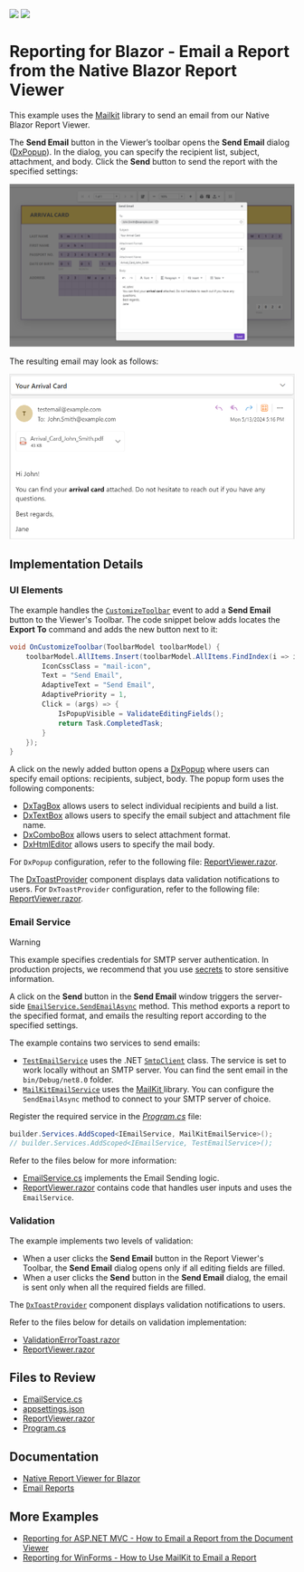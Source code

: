<!-- default badges list -->
[![](https://img.shields.io/badge/Open_in_DevExpress_Support_Center-FF7200?style=flat-square&logo=DevExpress&logoColor=white)](https://supportcenter.devexpress.com/ticket/details/T1232536)
[![](https://img.shields.io/badge/📖_How_to_use_DevExpress_Examples-e9f6fc?style=flat-square)](https://docs.devexpress.com/GeneralInformation/403183)
<!-- default badges end -->
# Reporting for Blazor - Email a Report from the Native Blazor Report Viewer

This example uses the [Mailkit](https://mimekit.net/docs/html/Introduction.htm) library to send an email from our Native Blazor Report Viewer.

The **Send Email** button in the Viewer’s toolbar opens the **Send Email** dialog ([DxPopup](https://docs.devexpress.com/Blazor/DevExpress.Blazor.DxPopup)). In the dialog,  you can specify the recipient list, subject, attachment, and body. Click the **Send** button to send the report with the specified settings:

![Report Viewer - Send Email Window](images/send-email-window.png)

The resulting email may look as follows:

![Report Viewer - Sent Email Example](images/sent-email-example.png)

## Implementation Details

### UI Elements

The example handles the [`CustomizeToolbar`](https://docs.devexpress.com/XtraReports/DevExpress.Blazor.Reporting.DxReportViewer.OnCustomizeToolbar) event to add a **Send Email** button to the Viewer's Toolbar. The code snippet below adds locates the **Export To** command and adds the new button next to it:

```cs
void OnCustomizeToolbar(ToolbarModel toolbarModel) {
    toolbarModel.AllItems.Insert(toolbarModel.AllItems.FindIndex(i => i.Id == ToolbarItemId.ExportTo), new ToolbarItem() {
        IconCssClass = "mail-icon",
        Text = "Send Email",
        AdaptiveText = "Send Email",
        AdaptivePriority = 1,
        Click = (args) => {
            IsPopupVisible = ValidateEditingFields();
            return Task.CompletedTask;
        }
    });
}
```

A click on the newly added button opens a [DxPopup](https://docs.devexpress.com/Blazor/DevExpress.Blazor.DxPopup) where users can specify email options: recipients, subject, body. The popup form uses the following components:

- [DxTagBox](https://docs.devexpress.com/Blazor/DevExpress.Blazor.DxTagBox-2) allows users to select individual recipients and build a list.
- [DxTextBox](https://docs.devexpress.com/Blazor/DevExpress.Blazor.DxTextBox) allows users to specify the email subject and attachment file name.
- [DxComboBox](https://docs.devexpress.com/Blazor/DevExpress.Blazor.DxComboBox-2) allows users to select attachment format.
- [DxHtmlEditor](https://docs.devexpress.com/Blazor/DevExpress.Blazor.DxHtmlEditor?v=24.1) allows users to specify the mail body.

For `DxPopup` configuration, refer to the following file: [ReportViewer.razor](BlazorReportViewer/Pages/ReportViewer.razor#L28).

The [DxToastProvider](https://docs.devexpress.devx/Blazor/DevExpress.Blazor.DxToastProvider?v=24.1) component displays data validation notifications to users. 
For `DxToastProvider` configuration, refer to the following file: [ReportViewer.razor](BlazorReportViewer/Pages/ReportViewer.razor#L73).

### Email Service 

> [!WARNING]  
> This example specifies credentials for SMTP server authentication. In production projects, we recommend that you use [secrets](https://learn.microsoft.com/en-us/aspnet/core/security/app-secrets?view=aspnetcore-8.0&tabs=windows) to store sensitive information.

A click on the **Send** button in the **Send Email** window triggers the server-side [`EmailService.SendEmailAsync`](BlazorReportViewer/Services/EmailService.cs) method. This method exports a report to the specified format, and emails the resulting report according to the specified settings.

The example contains two services to send emails:

- [`TestEmailService`](BlazorReportViewer/Services/EmailService.cs) uses the .NET [`SmtpClient`](https://learn.microsoft.com/en-us/dotnet/api/system.net.mail.smtpclient?view=net-8.0) class. The service is set to work locally without an SMTP server. You can find the sent email in the `bin/Debug/net8.0` folder. 
- [`MailKitEmailService`](BlazorReportViewer/Services/EmailService.cs) uses the [MailKit ](https://mimekit.net/docs/html/Introduction.htm) library. You can configure the `SendEmailAsync` method to connect to your SMTP server of choice.
 
Register the required service in the [*Program.cs*](BlazorReportViewer/Program.cs) file:

```cs
builder.Services.AddScoped<IEmailService, MailKitEmailService>();
// builder.Services.AddScoped<IEmailService, TestEmailService>();
```

Refer to the files below for more information:
- [EmailService.cs](BlazorReportViewer/Services/EmailService.cs) implements the Email Sending logic.
- [ReportViewer.razor](BlazorReportViewer/Pages/ReportViewer.razor) contains code that handles user inputs and uses the `EmailService`.

### Validation 

The example implements two levels of validation:

- When a user clicks the **Send Email** button in the Report Viewer's Toolbar, the **Send Email** dialog opens only if all editing fields are filled.
- When a user clicks the **Send** button in the **Send Email** dialog, the email is sent only when all the required fields are filled.

The [`DxToastProvider`](https://docs.devexpress.devx/Blazor/DevExpress.Blazor.DxToastProvider?v=24.1) component displays validation notifications to users.

Refer to the files below for details on validation implementation: 
- [ValidationErrorToast.razor](BlazorReportViewer/Pages/ValidationErrorToast.razor)
- [ReportViewer.razor](BlazorReportViewer/Pages/ReportViewer.razor#L73)

## Files to Review

- [EmailService.cs](BlazorReportViewer/Services/EmailService.cs)
- [appsettings.json](BlazorReportViewer/appsettings.json)
- [ReportViewer.razor](BlazorReportViewer/Pages/ReportViewer.razor)
- [Program.cs](BlazorReportViewer/Program.cs)

## Documentation  

- [Native Report Viewer for Blazor](https://docs.devexpress.com/XtraReports/403594/web-reporting/blazor-reporting/server/blazor-report-viewer-native)
- [Email Reports](https://docs.devexpress.com/XtraReports/17634/detailed-guide-to-devexpress-reporting/store-and-distribute-reports/export-reports/email-reports)

## More Examples

- [Reporting for ASP.NET MVC - How to Email a Report from the Document Viewer](https://github.com/DevExpress-Examples/reporting-web-mvc-email-report)
- [Reporting for WinForms - How to Use MailKit to Email a Report](https://github.com/DevExpress-Examples/reporting-winforms-mailkit-email-report-pdf)
